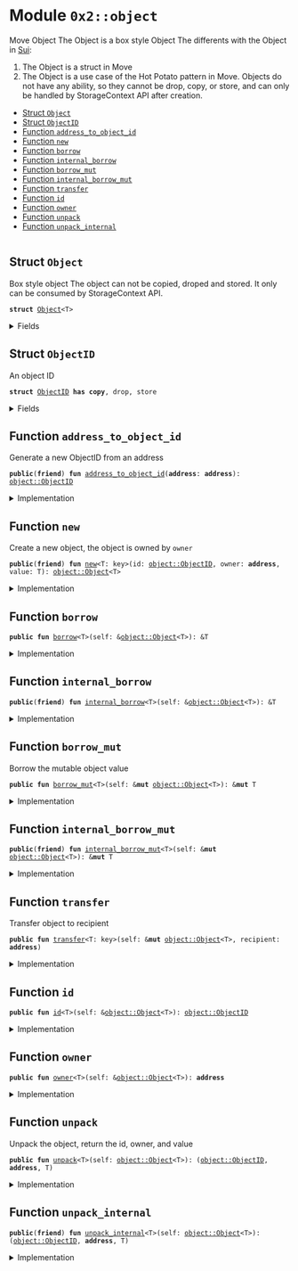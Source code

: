 
<a name="0x2_object"></a>

# Module `0x2::object`

Move Object
The Object is a box style Object
The differents with the Object in [Sui](https://github.com/MystenLabs/sui/blob/598f106ef5fbdfbe1b644236f0caf46c94f4d1b7/crates/sui-framework/sources/object.move#L75):
1. The Object is a struct in Move
2. The Object is a use case of the Hot Potato pattern in Move. Objects do not have any ability, so they cannot be drop, copy, or store, and can only be handled by StorageContext API after creation.


-  [Struct `Object`](#0x2_object_Object)
-  [Struct `ObjectID`](#0x2_object_ObjectID)
-  [Function `address_to_object_id`](#0x2_object_address_to_object_id)
-  [Function `new`](#0x2_object_new)
-  [Function `borrow`](#0x2_object_borrow)
-  [Function `internal_borrow`](#0x2_object_internal_borrow)
-  [Function `borrow_mut`](#0x2_object_borrow_mut)
-  [Function `internal_borrow_mut`](#0x2_object_internal_borrow_mut)
-  [Function `transfer`](#0x2_object_transfer)
-  [Function `id`](#0x2_object_id)
-  [Function `owner`](#0x2_object_owner)
-  [Function `unpack`](#0x2_object_unpack)
-  [Function `unpack_internal`](#0x2_object_unpack_internal)


<pre><code></code></pre>



<a name="0x2_object_Object"></a>

## Struct `Object`

Box style object
The object can not be copied, droped and stored. It only can be consumed by StorageContext API.


<pre><code><b>struct</b> <a href="object.md#0x2_object_Object">Object</a>&lt;T&gt;
</code></pre>



<details>
<summary>Fields</summary>


<dl>
<dt>
<code>id: <a href="object.md#0x2_object_ObjectID">object::ObjectID</a></code>
</dt>
<dd>

</dd>
<dt>
<code>owner: <b>address</b></code>
</dt>
<dd>

</dd>
<dt>
<code>value: T</code>
</dt>
<dd>

</dd>
</dl>


</details>

<a name="0x2_object_ObjectID"></a>

## Struct `ObjectID`

An object ID


<pre><code><b>struct</b> <a href="object.md#0x2_object_ObjectID">ObjectID</a> <b>has</b> <b>copy</b>, drop, store
</code></pre>



<details>
<summary>Fields</summary>


<dl>
<dt>
<code>id: <b>address</b></code>
</dt>
<dd>

</dd>
</dl>


</details>

<a name="0x2_object_address_to_object_id"></a>

## Function `address_to_object_id`

Generate a new ObjectID from an address


<pre><code><b>public</b>(<b>friend</b>) <b>fun</b> <a href="object.md#0x2_object_address_to_object_id">address_to_object_id</a>(<b>address</b>: <b>address</b>): <a href="object.md#0x2_object_ObjectID">object::ObjectID</a>
</code></pre>



<details>
<summary>Implementation</summary>


<pre><code><b>public</b>(<b>friend</b>) <b>fun</b> <a href="object.md#0x2_object_address_to_object_id">address_to_object_id</a>(<b>address</b>: <b>address</b>): <a href="object.md#0x2_object_ObjectID">ObjectID</a> {
    <a href="object.md#0x2_object_ObjectID">ObjectID</a> { id: <b>address</b> }
}
</code></pre>



</details>

<a name="0x2_object_new"></a>

## Function `new`

Create a new object, the object is owned by <code>owner</code>


<pre><code><b>public</b>(<b>friend</b>) <b>fun</b> <a href="object.md#0x2_object_new">new</a>&lt;T: key&gt;(id: <a href="object.md#0x2_object_ObjectID">object::ObjectID</a>, owner: <b>address</b>, value: T): <a href="object.md#0x2_object_Object">object::Object</a>&lt;T&gt;
</code></pre>



<details>
<summary>Implementation</summary>


<pre><code><b>public</b>(<b>friend</b>) <b>fun</b> <a href="object.md#0x2_object_new">new</a>&lt;T: key&gt;(id: <a href="object.md#0x2_object_ObjectID">ObjectID</a>, owner: <b>address</b>, value: T): <a href="object.md#0x2_object_Object">Object</a>&lt;T&gt; {
    <a href="object.md#0x2_object_Object">Object</a>&lt;T&gt;{id, value, owner}
}
</code></pre>



</details>

<a name="0x2_object_borrow"></a>

## Function `borrow`



<pre><code><b>public</b> <b>fun</b> <a href="object.md#0x2_object_borrow">borrow</a>&lt;T&gt;(self: &<a href="object.md#0x2_object_Object">object::Object</a>&lt;T&gt;): &T
</code></pre>



<details>
<summary>Implementation</summary>


<pre><code><b>public</b> <b>fun</b> <a href="object.md#0x2_object_borrow">borrow</a>&lt;T&gt;(self: &<a href="object.md#0x2_object_Object">Object</a>&lt;T&gt;): &T {
    &self.value
}
</code></pre>



</details>

<a name="0x2_object_internal_borrow"></a>

## Function `internal_borrow`



<pre><code><b>public</b>(<b>friend</b>) <b>fun</b> <a href="object.md#0x2_object_internal_borrow">internal_borrow</a>&lt;T&gt;(self: &<a href="object.md#0x2_object_Object">object::Object</a>&lt;T&gt;): &T
</code></pre>



<details>
<summary>Implementation</summary>


<pre><code><b>public</b>(<b>friend</b>) <b>fun</b> <a href="object.md#0x2_object_internal_borrow">internal_borrow</a>&lt;T&gt;(self: &<a href="object.md#0x2_object_Object">Object</a>&lt;T&gt;): &T {
    &self.value
}
</code></pre>



</details>

<a name="0x2_object_borrow_mut"></a>

## Function `borrow_mut`

Borrow the mutable object value


<pre><code><b>public</b> <b>fun</b> <a href="object.md#0x2_object_borrow_mut">borrow_mut</a>&lt;T&gt;(self: &<b>mut</b> <a href="object.md#0x2_object_Object">object::Object</a>&lt;T&gt;): &<b>mut</b> T
</code></pre>



<details>
<summary>Implementation</summary>


<pre><code><b>public</b> <b>fun</b> <a href="object.md#0x2_object_borrow_mut">borrow_mut</a>&lt;T&gt;(self: &<b>mut</b> <a href="object.md#0x2_object_Object">Object</a>&lt;T&gt;): &<b>mut</b> T {
    &<b>mut</b> self.value
}
</code></pre>



</details>

<a name="0x2_object_internal_borrow_mut"></a>

## Function `internal_borrow_mut`



<pre><code><b>public</b>(<b>friend</b>) <b>fun</b> <a href="object.md#0x2_object_internal_borrow_mut">internal_borrow_mut</a>&lt;T&gt;(self: &<b>mut</b> <a href="object.md#0x2_object_Object">object::Object</a>&lt;T&gt;): &<b>mut</b> T
</code></pre>



<details>
<summary>Implementation</summary>


<pre><code><b>public</b>(<b>friend</b>) <b>fun</b> <a href="object.md#0x2_object_internal_borrow_mut">internal_borrow_mut</a>&lt;T&gt;(self: &<b>mut</b> <a href="object.md#0x2_object_Object">Object</a>&lt;T&gt;): &<b>mut</b> T {
    &<b>mut</b> self.value
}
</code></pre>



</details>

<a name="0x2_object_transfer"></a>

## Function `transfer`

Transfer object to recipient


<pre><code><b>public</b> <b>fun</b> <a href="object.md#0x2_object_transfer">transfer</a>&lt;T: key&gt;(self: &<b>mut</b> <a href="object.md#0x2_object_Object">object::Object</a>&lt;T&gt;, recipient: <b>address</b>)
</code></pre>



<details>
<summary>Implementation</summary>


<pre><code><b>public</b> <b>fun</b> <a href="object.md#0x2_object_transfer">transfer</a>&lt;T: key&gt;(self: &<b>mut</b> <a href="object.md#0x2_object_Object">Object</a>&lt;T&gt;, recipient: <b>address</b>) {
    self.owner = recipient;
}
</code></pre>



</details>

<a name="0x2_object_id"></a>

## Function `id`



<pre><code><b>public</b> <b>fun</b> <a href="object.md#0x2_object_id">id</a>&lt;T&gt;(self: &<a href="object.md#0x2_object_Object">object::Object</a>&lt;T&gt;): <a href="object.md#0x2_object_ObjectID">object::ObjectID</a>
</code></pre>



<details>
<summary>Implementation</summary>


<pre><code><b>public</b> <b>fun</b> <a href="object.md#0x2_object_id">id</a>&lt;T&gt;(self: &<a href="object.md#0x2_object_Object">Object</a>&lt;T&gt;): <a href="object.md#0x2_object_ObjectID">ObjectID</a> {
    self.id
}
</code></pre>



</details>

<a name="0x2_object_owner"></a>

## Function `owner`



<pre><code><b>public</b> <b>fun</b> <a href="object.md#0x2_object_owner">owner</a>&lt;T&gt;(self: &<a href="object.md#0x2_object_Object">object::Object</a>&lt;T&gt;): <b>address</b>
</code></pre>



<details>
<summary>Implementation</summary>


<pre><code><b>public</b> <b>fun</b> <a href="object.md#0x2_object_owner">owner</a>&lt;T&gt;(self: &<a href="object.md#0x2_object_Object">Object</a>&lt;T&gt;): <b>address</b> {
    self.owner
}
</code></pre>



</details>

<a name="0x2_object_unpack"></a>

## Function `unpack`

Unpack the object, return the id, owner, and value


<pre><code><b>public</b> <b>fun</b> <a href="object.md#0x2_object_unpack">unpack</a>&lt;T&gt;(self: <a href="object.md#0x2_object_Object">object::Object</a>&lt;T&gt;): (<a href="object.md#0x2_object_ObjectID">object::ObjectID</a>, <b>address</b>, T)
</code></pre>



<details>
<summary>Implementation</summary>


<pre><code><b>public</b> <b>fun</b> <a href="object.md#0x2_object_unpack">unpack</a>&lt;T&gt;(self: <a href="object.md#0x2_object_Object">Object</a>&lt;T&gt;): (<a href="object.md#0x2_object_ObjectID">ObjectID</a>, <b>address</b>, T) {
    <a href="object.md#0x2_object_unpack_internal">unpack_internal</a>(self)
}
</code></pre>



</details>

<a name="0x2_object_unpack_internal"></a>

## Function `unpack_internal`



<pre><code><b>public</b>(<b>friend</b>) <b>fun</b> <a href="object.md#0x2_object_unpack_internal">unpack_internal</a>&lt;T&gt;(self: <a href="object.md#0x2_object_Object">object::Object</a>&lt;T&gt;): (<a href="object.md#0x2_object_ObjectID">object::ObjectID</a>, <b>address</b>, T)
</code></pre>



<details>
<summary>Implementation</summary>


<pre><code><b>public</b>(<b>friend</b>) <b>fun</b> <a href="object.md#0x2_object_unpack_internal">unpack_internal</a>&lt;T&gt;(self: <a href="object.md#0x2_object_Object">Object</a>&lt;T&gt;): (<a href="object.md#0x2_object_ObjectID">ObjectID</a>, <b>address</b>, T) {
    <b>let</b> <a href="object.md#0x2_object_Object">Object</a>{id, owner, value} = self;
    (id, owner, value)
}
</code></pre>



</details>
